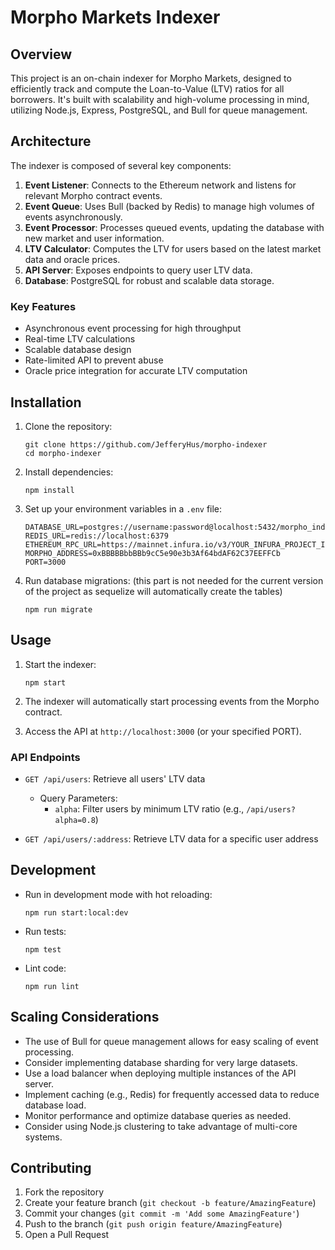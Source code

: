# Morpho Markets Indexer

## Overview

This project is an on-chain indexer for Morpho Markets, designed to efficiently track and compute the Loan-to-Value (LTV) ratios for all borrowers. It's built with scalability and high-volume processing in mind, utilizing Node.js, Express, PostgreSQL, and Bull for queue management.

## Architecture

The indexer is composed of several key components:

1. **Event Listener**: Connects to the Ethereum network and listens for relevant Morpho contract events.
2. **Event Queue**: Uses Bull (backed by Redis) to manage high volumes of events asynchronously.
3. **Event Processor**: Processes queued events, updating the database with new market and user information.
4. **LTV Calculator**: Computes the LTV for users based on the latest market data and oracle prices.
5. **API Server**: Exposes endpoints to query user LTV data.
6. **Database**: PostgreSQL for robust and scalable data storage.

### Key Features

- Asynchronous event processing for high throughput
- Real-time LTV calculations
- Scalable database design
- Rate-limited API to prevent abuse
- Oracle price integration for accurate LTV computation

## Installation

1. Clone the repository:
   ```
   git clone https://github.com/JefferyHus/morpho-indexer
   cd morpho-indexer
   ```

2. Install dependencies:
   ```
   npm install
   ```

3. Set up your environment variables in a `.env` file:
   ```
   DATABASE_URL=postgres://username:password@localhost:5432/morpho_indexer
   REDIS_URL=redis://localhost:6379
   ETHEREUM_RPC_URL=https://mainnet.infura.io/v3/YOUR_INFURA_PROJECT_ID
   MORPHO_ADDRESS=0xBBBBBbbBBb9cC5e90e3b3Af64bdAF62C37EEFFCb
   PORT=3000
   ```

4. Run database migrations: (this part is not needed for the current version of the project as sequelize will automatically create the tables)
   ```
   npm run migrate
   ```

## Usage

1. Start the indexer:
   ```
   npm start
   ```

2. The indexer will automatically start processing events from the Morpho contract.

3. Access the API at `http://localhost:3000` (or your specified PORT).

### API Endpoints

- `GET /api/users`: Retrieve all users' LTV data
  - Query Parameters:
    - `alpha`: Filter users by minimum LTV ratio (e.g., `/api/users?alpha=0.8`)

- `GET /api/users/:address`: Retrieve LTV data for a specific user address

## Development

- Run in development mode with hot reloading:
  ```
  npm run start:local:dev
  ```

- Run tests:
  ```
  npm test
  ```

- Lint code:
  ```
  npm run lint
  ```

## Scaling Considerations

- The use of Bull for queue management allows for easy scaling of event processing.
- Consider implementing database sharding for very large datasets.
- Use a load balancer when deploying multiple instances of the API server.
- Implement caching (e.g., Redis) for frequently accessed data to reduce database load.
- Monitor performance and optimize database queries as needed.
- Consider using Node.js clustering to take advantage of multi-core systems.

## Contributing

1. Fork the repository
2. Create your feature branch (`git checkout -b feature/AmazingFeature`)
3. Commit your changes (`git commit -m 'Add some AmazingFeature'`)
4. Push to the branch (`git push origin feature/AmazingFeature`)
5. Open a Pull Request